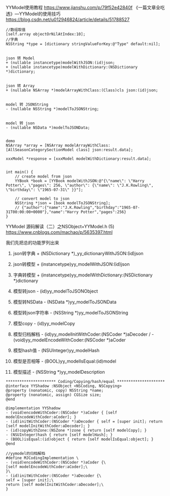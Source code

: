 YYModel使用教程
https://www.jianshu.com/p/79f52e42840f
《一篇文章全吃透》—YYModel的使用技巧
https://blog.csdn.net/u012946824/article/details/51788527
```
//数组取值
[self.array objectOrNilAtIndex:10];
//字典 
NSString *type = [dictionary stringValueForKey:@"Type" default:nil];


json 转 Model
+ (nullable instancetype)modelWithJSON:(id)json;
+ (nullable instancetype)modelWithDictionary:(NSDictionary *)dictionary;


json 转 Array
+ (nullable NSArray *)modelArrayWithClass:(Class)cls json:(id)json;


model 转 JSONString
- (nullable NSString *)modelToJSONString;


model 转 json
- (nullable NSData *)modelToJSONData;


demo
NSArray *array = [NSArray modelArrayWithClass:[AllSeasonCategorySectionModel class] json:result.data];

xxxModel *response = [xxxModel modelWithDictionary:result.data];


int main() {
    // create model from json
    YYBook *book = [YYBook modelWithJSON:@"{\"name\": \"Harry Potter\", \"pages\": 256, \"author\": {\"name\": \"J.K.Rowling\", \"birthday\": \"1965-07-31\" }}"];

    // convert model to json
    NSString *json = [book modelToJSONString];
    // {"author":{"name":"J.K.Rowling","birthday":"1965-07-31T00:00:00+0000"},"name":"Harry Potter","pages":256}
}
```

YYModel 源码解读（二）之NSObject+YYModel.h (5)
https://www.cnblogs.com/machao/p/5635397.html

我们先把总的功能罗列出来

1. json转字典              + (NSDictionary *)_yy_dictionaryWithJSON:(id)json

2. json转模型              + (instancetype)yy_modelWithJSON:(id)json

3. 字典转模型              + (instancetype)yy_modelWithDictionary:(NSDictionary *)dictionary

4. 模型转json               - (id)yy_modelToJSONObject

5. 模型转NSData          - (NSData *)yy_modelToJSONData

6. 模型转json字符串      - (NSString *)yy_modelToJSONString

7. 模型copy                 - (id)yy_modelCopy

8. 模型归档解档            - (id)yy_modelInitWithCoder:(NSCoder *)aDecoder  /   - (void)yy_modelEncodeWithCoder:(NSCoder *)aCoder

9. 模型hash值              - (NSUInteger)yy_modelHash

10. 模型是否相等           - (BOOL)yy_modelIsEqual:(id)model 

11. 模型描述                 - (NSString *)yy_modelDescription

```
********************** Coding/Copying/hash/equal *********************
@interface YYShadow :NSObject <NSCoding, NSCopying>
@property (nonatomic, copy) NSString *name;
@property (nonatomic, assign) CGSize size;
@end

@implementation YYShadow
- (void)encodeWithCoder:(NSCoder *)aCoder { [self modelEncodeWithCoder:aCoder]; }
- (id)initWithCoder:(NSCoder *)aDecoder { self = [super init]; return [self modelInitWithCoder:aDecoder]; }
- (id)copyWithZone:(NSZone *)zone { return [self modelCopy]; }
- (NSUInteger)hash { return [self modelHash]; }
- (BOOL)isEqual:(id)object { return [self modelIsEqual:object]; }
@end
```
```
//yymodel的归档解档
#define MJCodingImplementation \
- (void)encodeWithCoder:(NSCoder *)aCoder {\
[self modelEncodeWithCoder:aCoder];\
}\
- (id)initWithCoder:(NSCoder *)aDecoder {\
self = [super init];\
return [self modelInitWithCoder:aDecoder];\
}
```
